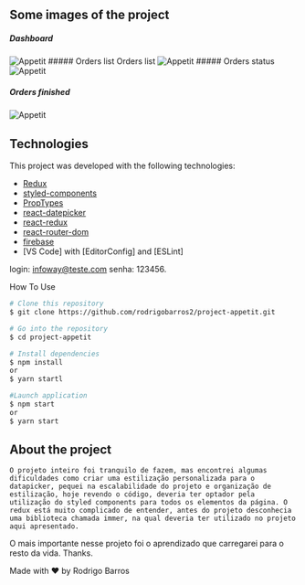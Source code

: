
## Some images of the project

##### Dashboard

 <img alt="Appetit" src="https://res.cloudinary.com/defyqb1eo/image/upload/v1588903175/1_pug8gv.png" />
##### Orders list  Orders list
  <img alt="Appetit" src="https://res.cloudinary.com/defyqb1eo/image/upload/v1588903175/2_m1xlou.png" />
##### Orders status 
  <img alt="Appetit" src="https://res.cloudinary.com/defyqb1eo/image/upload/v1588903175/3_jzlxib.png" />
   
##### Orders finished
  <img alt="Appetit" src="https://res.cloudinary.com/defyqb1eo/image/upload/v1588903175/4_fxlzwy.png" />

## Technologies

This project was developed with the following technologies:
-  [Redux](https://redux.js.org/)
-  [styled-components](https://www.styled-components.com/)
-  [PropTypes](https://github.com/facebook/prop-types)
- [react-datepicker](https://reactdatepicker.com/)
- [react-redux](https://redux.js.org/basics/usage-with-react)
- [react-router-dom](https://www.npmjs.com/package/react-router-dom)
- [firebase](https://firebase.google.com/)
-  [VS Code] with [EditorConfig] and [ESLint]

login: infoway@teste.com
senha: 123456.

How To Use

```bash
# Clone this repository
$ git clone https://github.com/rodrigobarros2/project-appetit.git

# Go into the repository
$ cd project-appetit

# Install dependencies
$ npm install
or
$ yarn startl

#Launch application
$ npm start
or
$ yarn start
```

## About the project
	O projeto inteiro foi tranquilo de fazem, mas encontrei algumas dificuldades como criar uma estilização personalizada para o datapicker, pequei na escalabilidade do projeto e organização de estilização, hoje revendo o código, deveria ter optador pela utilização do styled components para todos os elementos da página. O redux está muito complicado de entender, antes do projeto desconhecia uma biblioteca chamada immer, na qual deveria ter utilizado no projeto aqui apresentado.

O mais importante nesse projeto foi o aprendizado que carregarei para o resto da vida. Thanks.

Made with ♥ by Rodrigo Barros
